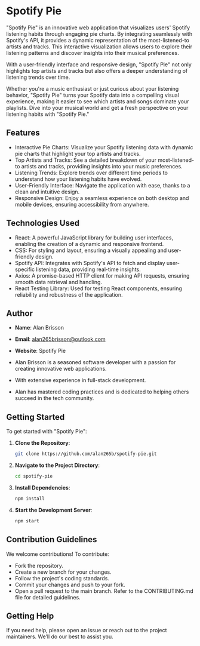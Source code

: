 # Spotify Pie


"Spotify Pie" is an innovative web application that visualizes users' Spotify listening habits through engaging pie charts. By integrating seamlessly with Spotify's API, it provides a dynamic representation of the most-listened-to artists and tracks. This interactive visualization allows users to explore their listening patterns and discover insights into their musical preferences.

With a user-friendly interface and responsive design, "Spotify Pie" not only highlights top artists and tracks but also offers a deeper understanding of listening trends over time.

Whether you're a music enthusiast or just curious about your listening behavior, "Spotify Pie" turns your Spotify data into a compelling visual experience, making it easier to see which artists and songs dominate your playlists. Dive into your musical world and get a fresh perspective on your listening habits with "Spotify Pie."


## Features

- Interactive Pie Charts: Visualize your Spotify listening data with dynamic pie charts that highlight your top artists and tracks.
- Top Artists and Tracks: See a detailed breakdown of your most-listened-to artists and tracks, providing insights into your music preferences.
- Listening Trends: Explore trends over different time periods to understand how your listening habits have evolved.
- User-Friendly Interface: Navigate the application with ease, thanks to a clean and intuitive design.
- Responsive Design: Enjoy a seamless experience on both desktop and mobile devices, ensuring accessibility from anywhere.

## Technologies Used

- React: A powerful JavaScript library for building user interfaces, enabling the creation of a dynamic and responsive frontend.
- CSS: For styling and layout, ensuring a visually appealing and user-friendly design.
- Spotify API: Integrates with Spotify's API to fetch and display user-specific listening data, providing real-time insights.
- Axios: A promise-based HTTP client for making API requests, ensuring smooth data retrieval and handling.
- React Testing Library: Used for testing React components, ensuring reliability and robustness of the application.

## Author

- **Name**: Alan Brisson  
- **Email**: alan265brisson@outlook.com
- **Website**: Spotify Pie

- Alan Brisson is a seasoned software developer with a passion for creating innovative web applications.
- With extensive experience in full-stack development.
- Alan has mastered coding practices and is dedicated to helping others succeed in the tech community.

## Getting Started

To get started with "Spotify Pie":

1. **Clone the Repository**:
   ```bash
   git clone https://github.com/alan265b/spotify-pie.git
2. **Navigate to the Project Directory**:
   ```bash
   cd spotify-pie
3. **Install Dependencies**:
   ```bash
   npm install
4. **Start the Development Server**:
   ```bash
   npm start
## Contribution Guidelines
We welcome contributions! To contribute:

- Fork the repository.
- Create a new branch for your changes.
- Follow the project's coding standards.
- Commit your changes and push to your fork.
- Open a pull request to the main branch.
Refer to the CONTRIBUTING.md file for detailed guidelines.

## Getting Help
If you need help, please open an issue or reach out to the project maintainers. We’ll do our best to assist you.


